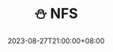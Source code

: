 ---
date: 2023-08-27T21:00:00+08:00
title: ⛄ NFS
navWeight: 530 # Upper weight gets higher precedence, optional.
series:
  - Unix-Like
  - Disk
categories:
  - Systems
---